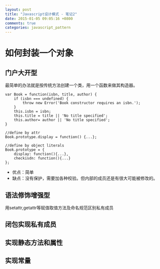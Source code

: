 ```yaml
---
layout: post
title: "Javascript设计模式 - 笔记2"
date: 2015-01-05 09:05:16 +0800
comments: true
categories: javascript_pattern
---
```

# 如何封装一个对象

## 门户大开型

最简单的办法就是按传统方法创建一个类，用一个函数来做其构造器。

```
var Book = function(isbn, title, author) {
    if (isbn === undefined) {
        throw new Error('Book constructor requires an isbn.');
    }
    this.isbn = isbn;
    this.title = title || 'No title specified';
    this.author= author || 'No title specified';
}

//define by attr
Book.prototype.display = function() {...};

//define by object literals
Book.prototype = {
    display: function(){...},
    checkisdn: function(){...}
};
```

* 优点：简单
* 缺点：没有保护，需要加各种校验。但内部的成员还是有很大可能被修改的。

## 语法修饰增强型

用setattr,getattr等赋值取值方法及命名规范区别私有成员


## 闭包实现私有成员

## 实现静态方法和属性

## 实现常量
